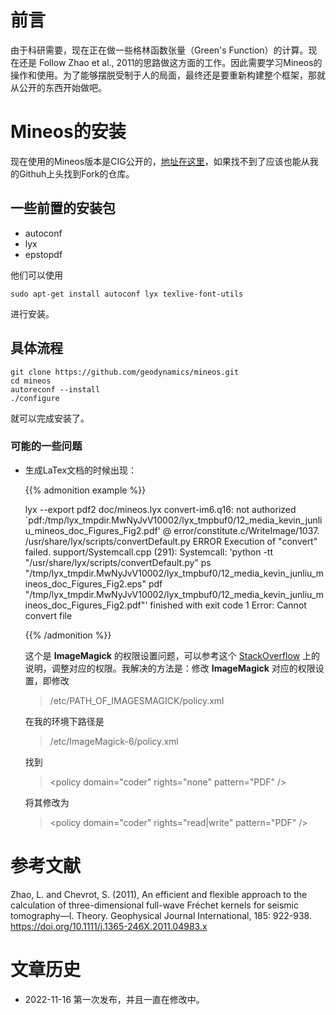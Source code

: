 
# 前言

由于科研需要，现在正在做一些格林函数张量（Green's Function）的计算。现在还是 Follow Zhao et al., 2011的思路做这方面的工作。因此需要学习Mineos的操作和使用。为了能够摆脱受制于人的局面，最终还是要重新构建整个框架，那就从公开的东西开始做吧。

# Mineos的安装

现在使用的Mineos版本是CIG公开的，[地址在这里](https://github.com/geodynamics/mineos)，如果找不到了应该也能从我的Githuh上头找到Fork的仓库。


## 一些前置的安装包
- autoconf
- lyx
- epstopdf

他们可以使用 

```
sudo apt-get install autoconf lyx texlive-font-utils
```

进行安装。



## 具体流程

```
git clone https://github.com/geodynamics/mineos.git
cd mineos
autoreconf --install
./configure
```

就可以完成安装了。

### 可能的一些问题

- 生成LaTex文档的时候出现：

    {{% admonition example %}}

    lyx --export pdf2 doc/mineos.lyx
    convert-im6.q16: not authorized `pdf:/tmp/lyx_tmpdir.MwNyJvV10002/lyx_tmpbuf0/12_media_kevin_junliu_mineos_doc_Figures_Fig2.pdf' @ error/constitute.c/WriteImage/1037.
    /usr/share/lyx/scripts/convertDefault.py ERROR
    Execution of "convert" failed.
    support/Systemcall.cpp (291): Systemcall: 'python -tt "/usr/share/lyx/scripts/convertDefault.py" ps "/tmp/lyx_tmpdir.MwNyJvV10002/lyx_tmpbuf0/12_media_kevin_junliu_mineos_doc_Figures_Fig2.eps" pdf "/tmp/lyx_tmpdir.MwNyJvV10002/lyx_tmpbuf0/12_media_kevin_junliu_mineos_doc_Figures_Fig2.pdf"' finished with exit code 1
    Error: Cannot convert file

    {{% /admonition %}}


    这个是 **ImageMagick** 的权限设置问题，可以参考这个 [StackOverflow](https://stackoverflow.com/questions/52861946/imagemagick-not-authorized-to-convert-pdf-to-an-image) 上的说明，调整对应的权限。我解决的方法是：修改 **ImageMagick** 对应的权限设置，即修改 

    
    > /etc/PATH_OF_IMAGESMAGICK/policy.xml
    

    在我的环境下路径是 

    
    > /etc/ImageMagick-6/policy.xml
    

    找到

    
    > \<policy domain="coder" rights="none" pattern="PDF" />
    

    将其修改为
    
    > \<policy domain="coder" rights="read|write" pattern="PDF" />
    





# 参考文献

Zhao, L. and Chevrot, S. (2011), An efficient and flexible approach to the calculation of three-dimensional full-wave Fréchet kernels for seismic tomography—I. Theory. Geophysical Journal International, 185: 922-938. https://doi.org/10.1111/j.1365-246X.2011.04983.x



# 文章历史

-  2022-11-16 第一次发布，并且一直在修改中。
